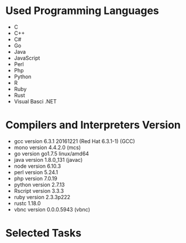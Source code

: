 
# Used Programming Languages
* C
* C++
* C#
* Go
* Java
* JavaScript
* Perl
* Php
* Python 
* R
* Ruby 
* Rust
* Visual Basci .NET

# Compilers and Interpreters Version
* gcc version 6.3.1 20161221 (Red Hat 6.3.1-1) (GCC) 
* mono version 4.4.2.0 (mcs)
* go version go1.7.5 linux/amd64
* java version 1.8.0_131 (javac) 
* node version 6.10.3
* perl version 5.24.1
* php version 7.0.19
* python version 2.7.13
* Rscript version 3.3.3
* ruby version 2.3.3p222
* rustc 1.18.0
* vbnc version 0.0.0.5943 (vbnc)

# Selected Tasks

